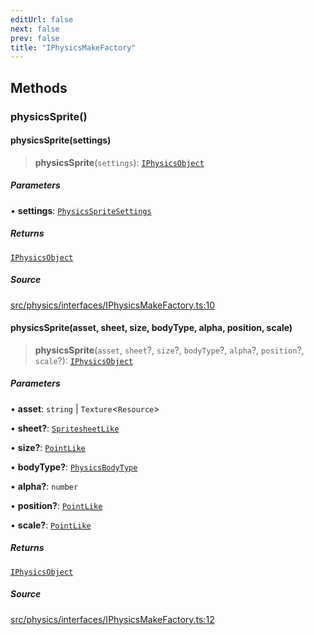 ```yaml
---
editUrl: false
next: false
prev: false
title: "IPhysicsMakeFactory"
---
```


## Methods

### physicsSprite()

#### physicsSprite(settings)

> **physicsSprite**(`settings`): [`IPhysicsObject`](/api/interfaces/iphysicsobject/)

##### Parameters

• **settings**: [`PhysicsSpriteSettings`](/api/interfaces/physicsspritesettings/)

##### Returns

[`IPhysicsObject`](/api/interfaces/iphysicsobject/)

##### Source

[src/physics/interfaces/IPhysicsMakeFactory.ts:10](https://github.com/relishinc/dill-pixel/blob/543438455c9a47928084300159416186c2aa1095/src/physics/interfaces/IPhysicsMakeFactory.ts#L10)

#### physicsSprite(asset, sheet, size, bodyType, alpha, position, scale)

> **physicsSprite**(`asset`, `sheet`?, `size`?, `bodyType`?, `alpha`?, `position`?, `scale`?): [`IPhysicsObject`](/api/interfaces/iphysicsobject/)

##### Parameters

• **asset**: `string` \| `Texture`\<`Resource`\>

• **sheet?**: [`SpritesheetLike`](/api/type-aliases/spritesheetlike/)

• **size?**: [`PointLike`](/api/type-aliases/pointlike/)

• **bodyType?**: [`PhysicsBodyType`](/api/enumerations/physicsbodytype/)

• **alpha?**: `number`

• **position?**: [`PointLike`](/api/type-aliases/pointlike/)

• **scale?**: [`PointLike`](/api/type-aliases/pointlike/)

##### Returns

[`IPhysicsObject`](/api/interfaces/iphysicsobject/)

##### Source

[src/physics/interfaces/IPhysicsMakeFactory.ts:12](https://github.com/relishinc/dill-pixel/blob/543438455c9a47928084300159416186c2aa1095/src/physics/interfaces/IPhysicsMakeFactory.ts#L12)
